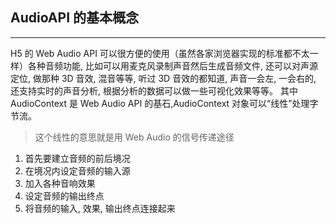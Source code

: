 ## AudioAPI 的基本概念

---

H5 的 Web Audio API 可以很方便的使用（虽然各家浏览器实现的标准都不太一样）各种音频功能, 比如可以用麦克风录制声音然后生成音频文件, 还可以对声源定位, 做那种 3D 音效, 混音等等, 听过 3D 音效的都知道, 声音一会左, 一会右的, 还支持实时的声音分析, 根据分析的数据可以做一些可视化效果等等。 其中 AudioContext 是 Web Audio API 的基石,AudioContext 对象可以“线性”处理字节流。

> 这个线性的意思就是用 Web Audio 的信号传递途径

1. 首先要建立音频的前后境况
2. 在境况内设定音频的输入源
3. 加入各种音响效果
4. 设定音频的输出终点
5. 将音频的输入, 效果, 输出终点连接起来
